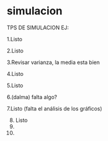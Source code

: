 # simulacion
TPS DE SIMULACION
 EJ:
 
 1.Listo
 
 2.Listo
 
 3.Revisar varianza, la media esta bien
 
 4.Listo

 5.Listo
 
 6.(dalma) falta algo?
 
 7.Listo (falta el análisis de los gráficos)

 8. Listo
 9.
 10.
